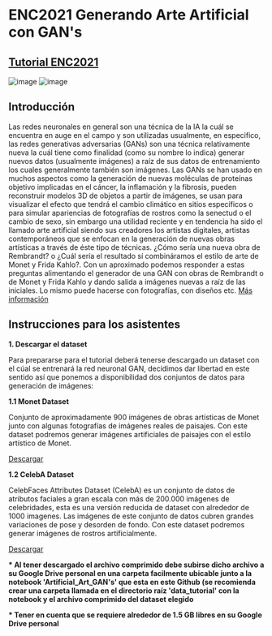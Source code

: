 # ENC2021 Generando Arte Artificial con GAN's

  
## [Tutorial ENC2021](http://computo.fismat.umich.mx/enc2021/tutoriales/GAN.pdf)

![image](https://user-images.githubusercontent.com/64985126/127394241-6ce7df81-02b3-4c85-909a-0bbdf0043086.png)
![image](https://user-images.githubusercontent.com/64985126/127394299-dbc93063-b790-4731-aba5-e1f94bc2fc44.png)

## Introducción

Las redes neuronales en general son una técnica de la IA la cuál se encuentra en auge en el
campo y son utilizadas usualmente, en especifico, las redes generativas adversarias (GANs) son
una técnica relativamente nueva la cuál tiene como finalidad (como su nombre lo indica)
generar nuevos datos (usualmente imágenes) a raíz de sus datos de entrenamiento los cuales
generalmente también son imágenes.
Las GANs se han usado en muchos aspectos como la generación de nuevas moléculas de
proteínas objetivo implicadas en el cáncer, la inflamación y la fibrosis, pueden reconstruir
modelos 3D de objetos a partir de imágenes, se usan para visualizar el efecto que tendrá el
cambio climático en sitios específicos o para simular apariencias de fotografías de rostros como
la senectud o el cambio de sexo, sin embargo una utilidad reciente y en tendencia ha sido el
llamado arte artificial siendo sus creadores los artistas digitales, artistas contemporáneos que
se enfocan en la generación de nuevas obras artísticas a través de éste tipo de técnicas.
¿Cómo sería una nueva obra de Rembrandt? o ¿Cuál sería el resultado sí combináramos el
estilo de arte de Monet y Frida Kahlo?. Con un aproximado podemos responder a estas
preguntas alimentando el generador de una GAN con obras de Rembrandt o de Monet y Frida 
Kahlo y dando salida a imágenes nuevas a raíz de las iniciales. Lo mismo puede hacerse con
fotografías, con diseños etc.
[Más información](http://computo.fismat.umich.mx/enc2021/tutoriales/GAN.pdf)

## Instrucciones para los asistentes

<b> 1. Descargar el dataset </b>  

Para prepararse para el tutorial deberá tenerse descargado un dataset con el cúal se entrenará la red neuronal GAN, decidimos dar libertad en este sentido así que ponemos a disponibilidad dos conjuntos de datos para generación de imágenes: 

<b> 1.1 Monet Dataset</b>

Conjunto de aproximadamente 900 imágenes de obras artísticas de Monet junto con algunas fotografías de imágenes reales de paisajes. Con este dataset podremos generar imágenes artificiales de paisajes con el estilo artístico de Monet.

[Descargar](https://turing.iimas.unam.mx/~ivanvladimir/gans/monet.zip)

<b> 1.2 CelebA Dataset</b>

CelebFaces Attributes Dataset (CelebA) es un conjunto de datos de atributos faciales a gran escala con más de 200.000 imágenes de celebridades, esta es una versión reducida de dataset con alrededor de 1000 imagenes. Las imágenes de este conjunto de datos cubren grandes variaciones de pose y desorden de fondo. Con este dataset podremos generar imágenes de rostros artificialmente.

[Descargar](https://turing.iimas.unam.mx/~ivanvladimir/gans/celeba.zip)

<b> * Al tener descargado el archivo comprimido debe subirse dicho archivo a su Google Drive personal en una carpeta facilmente ubicable junto a la notebook 'Artificial_Art_GAN's' que esta en este Github (se recomienda crear una carpeta llamada en el directorio raíz 'data_tutorial' con la notebook y el archivo comprimido del dataset elegido</b>

<b> * Tener en cuenta que se requiere alrededor de 1.5 GB libres en su Google Drive personal</b>
